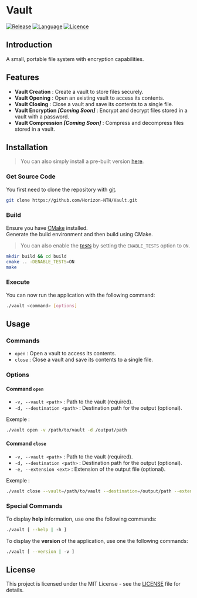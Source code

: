 # Vault

[![Release](https://img.shields.io/badge/Release-v0.1-blueviolet)](https://github.com/Horizon-NTH/Vault/releases)
[![Language](https://img.shields.io/badge/Language-C%2B%2B-0052cf)](https://en.wikipedia.org/wiki/C++)
[![Licence](https://img.shields.io/badge/License-MIT-yellow.svg)](LICENSE)

## Introduction

A small, portable file system with encryption capabilities.

## Features

- **Vault Creation** : Create a vault to store files securely.
- **Vault Opening** : Open an existing vault to access its contents.
- **Vault Closing** : Close a vault and save its contents to a single file.
- **Vault Encryption _[Coming Soon]_** : Encrypt and decrypt files stored in a vault with a password.
- **Vault Compression _[Coming Soon]_** : Compress and decompress files stored in a vault.

## Installation

> You can also simply install a pre-built version [here](https://github.com/Horizon-NTH/Vault/releases).

### Get Source Code

You first need to clone the repository with [git](https://git-scm.com).

```bash
git clone https://github.com/Horizon-NTH/Vault.git
```

### Build

Ensure you have [CMake](https://cmake.org/) installed.  
Generate the build environment and then build using CMake.

> You can also enable the [_tests_](https://github.com/google/googletest) by setting the `ENABLE_TESTS` option to `ON`.

```bash
mkdir build && cd build
cmake .. -DENABLE_TESTS=ON
make
```

### Execute

You can now run the application with the following command:

```bash
./vault <command> [options]
```

## Usage

### Commands

- `open` : Open a vault to access its contents.
- `close` : Close a vault and save its contents to a single file.

### Options

#### Command `open`

- `-v, --vault <path>` : Path to the vault (required).
- `-d, --destination <path>` : Destination path for the output (optional).

Exemple :

```bash
./vault open -v /path/to/vault -d /output/path
```

#### Command `close`

- `-v, --vault <path>` : Path to the vault (required).
- `-d, --destination <path>` : Destination path for the output (optional).
- `-e, --extension <ext>` : Extension of the output file (optional).

Exemple :

```bash
./vault close --vault=/path/to/vault --destination=/output/path --extension=.vlt
```

### Special Commands

To display **help** information, use one the following commands:

```bash
./vault [ --help | -h ]
```

To display the **version** of the application, use one the following commands:

```bash
./vault [ --version | -v ]
```

## License

This project is licensed under the MIT License - see the [LICENSE](LICENSE) file for details.
